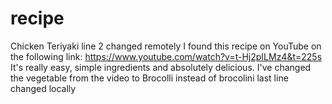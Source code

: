 # recipe
Chicken Teriyaki line 2 changed remotely
I found this recipe on YouTube on the following link: https://www.youtube.com/watch?v=t-Hj2pILMz4&t=225s
It's really easy, simple ingredients and absolutely delicious. I've changed the vegetable from the video to Brocolli instead of brocolini
last line changed locally